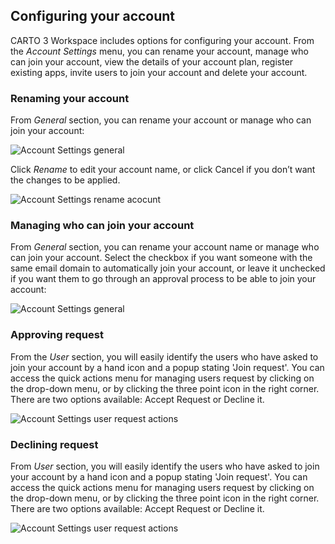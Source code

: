 ## Configuring your account

CARTO 3 Workspace includes options for configuring your account. From the *Account Settings* menu, you can rename your account, manage who can join your account, view the details of your account plan, register existing apps, invite users to join your account and delete your account.

### Renaming your account 

From *General* section, you can rename your account or manage who can join your account:

![Account Settings general](/img/cloud-native-workspace/account-settings/account_settings_general.png)

Click *Rename* to edit your account name, or click Cancel if you don’t want the changes to be applied.

![Account Settings rename acocunt](/img/cloud-native-workspace/account-settings/account_settings_rename_account.png)

### Managing who can join your account

From *General* section, you can rename your account name or manage who can join your account. Select the checkbox if you want someone with the same email domain to automatically join your account, or leave it unchecked if you want them to go through an approval process to be able to join your account:

![Account Settings general](/img/cloud-native-workspace/account-settings/account_settings_general.png)

### Approving request 

From the *User* section, you will easily identify the users who have asked to join your account by a hand icon and a popup stating 'Join request'. You can access the quick actions menu for managing users request by clicking on the drop-down menu, or by clicking the three point icon in the right corner. There are two options available: Accept Request or Decline it.

![Account Settings user request actions](/img/cloud-native-workspace/account-settings/account_settings_user_request_actions.png)

### Declining request

From *User* section, you will easily identify the users who have asked to join your account by a hand icon and a popup stating 'Join request'. You can access the quick actions menu for managing users request by clicking on the drop-down menu, or by clicking the three point icon in the right corner. There are two options available: Accept Request or Decline it.

![Account Settings user request actions](/img/cloud-native-workspace/account-settings/account_settings_user_request_actions.png)



